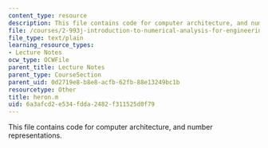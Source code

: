 ```yaml
---
content_type: resource
description: This file contains code for computer architecture, and number representations.
file: /courses/2-993j-introduction-to-numerical-analysis-for-engineering-13-002j-spring-2005/6a3afcd2e534fdda2482f311525d0f79_heron.m
file_type: text/plain
learning_resource_types:
- Lecture Notes
ocw_type: OCWFile
parent_title: Lecture Notes
parent_type: CourseSection
parent_uid: 0d2719e8-b8e8-acfb-62fb-88e13249bc1b
resourcetype: Other
title: heron.m
uid: 6a3afcd2-e534-fdda-2482-f311525d0f79
---
```

This file contains code for computer architecture, and number representations.

